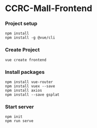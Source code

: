 # CCRC-Mall-Frontend

### Project setup
```
npm install
npm install -g @vue/cli
```

### Create Project
```
vue create frontend
```

### Install packages
```
npm install vue-router
npm install vuex --save
npm install axios
npm install --save gsplat
```

### Start server
```
npm init
npm run serve
```
